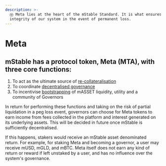 ```yaml
---
description: >-
  Ⓜ Meta lies at the heart of the mStable Standard. It is what ensures the
  integrity of our system in the event of permanent loss.
---
```


# Meta

## **mStable has a protocol token, Meta \(MTA\), with three core functions:**

1. To act as the ultimate source of [re-collateralisation](recollateralisation.md)
2. To coordinate [decentralised governance](governance.md)
3. To incentivise [bootstrapping](../../meta-rewards-1/introduction/) of mASSET liquidity, utility and a community of Governors

In return for performing these functions and taking on the risk of partial liquidation in a peg loss event, governors can choose for Meta tokens to earn income from fees collected in the platform and interest generated on its underlying assets. This will be decided in future once mStable is sufficiently decentralised.

If this happens, stakers would receive an mStable asset denominated return. For example, for staking Meta and becoming a governor, a user may receive mUSD, mGLD, and mBTC. Meta itself does not earn any kind of return or reward if left unstaked by a user, and has no influence over the system's governance.



